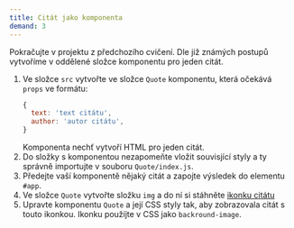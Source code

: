 ```yaml
---
title: Citát jako komponenta
demand: 3
---
```


Pokračujte v projektu z předchozího cvičení. Dle již známých postupů vytvoříme v oddělené složce komponentu pro jeden citát.

1. Ve složce `src` vytvořte ve složce `Quote` komponentu, která očekává `props` ve formátu:
   ```js
   {
     text: 'text citátu',
     author: 'autor citátu',
   }
   ```
   Komponenta nechť vytvoří HTML pro jeden citát.
1. Do složky s komponentou nezapomeňte vložit souvisjící styly a ty správně importujte v souboru `Quote/index.js`.
1. Předejte vaší komponentě nějaký citát a zapojte výsledek do elementu `#app`.
1. Ve složce `Quote` vytvořte složku `img` a do ní si stáhněte [ikonku citátu](assets/quote-icon.svg)
1. Upravte komponentu `Quote` a její CSS styly tak, aby zobrazovala citát s touto ikonkou. Ikonku použíjte v CSS jako `backround-image`.
